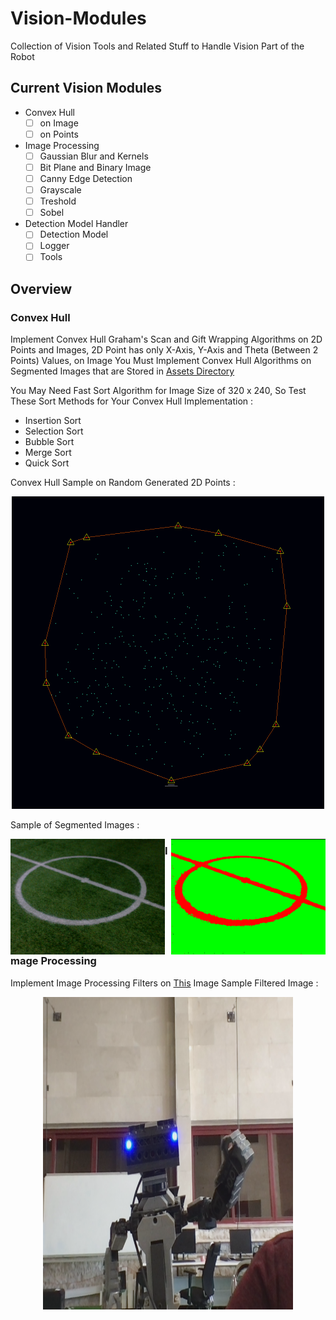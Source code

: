 # Vision-Modules
Collection of Vision Tools and Related Stuff to Handle Vision Part of the Robot
## Current Vision Modules
* Convex Hull
  * [ ] on Image
  * [ ] on Points
* Image Processing
  * [ ] Gaussian Blur and Kernels
  * [ ] Bit Plane and Binary Image
  * [ ] Canny Edge Detection
  * [ ] Grayscale
  * [ ] Treshold
  * [ ] Sobel
* Detection Model Handler
  * [ ] Detection Model
  * [ ] Logger
  * [ ] Tools
## Overview
### Convex Hull
Implement Convex Hull Graham's Scan and Gift Wrapping Algorithms on 2D Points and Images, 2D Point has only X-Axis, Y-Axis and Theta (Between 2 Points) Values, on Image You Must Implement Convex Hull Algorithms on Segmented Images that are Stored in [Assets Directory](Assets)

You May Need Fast Sort Algorithm for Image Size of 320 x 240, So Test These Sort Methods for Your Convex Hull Implementation :
* Insertion Sort
* Selection Sort
* Bubble Sort
* Merge Sort
* Quick Sort

Convex Hull Sample on Random Generated 2D Points :
<p align="center">
  <img width="500" height="500" src="Assets/convexhull-on-points.png" alt="by Ramtin Kosari" align="10%">
</p>

Sample of Segmented Images :
<p align="center">
  <img width="49%" height="49%" src="Assets/filerJZEkB.png" alt="by Ramtin Kosari" align="left">
  <img width="49%" height="49%" src="Assets/filerJZEkB_labeld.png" alt="by Ramtin Kosari" align="right">
</p>

### Image Processing
Implement Image Processing Filters on [This](Assets/juniors.png) Image
Sample Filtered Image :
<p align="center">
  <img width="400" height="500" src="Assets/picture.png" alt="by Ramtin Kosari" align="10%">
</p>
